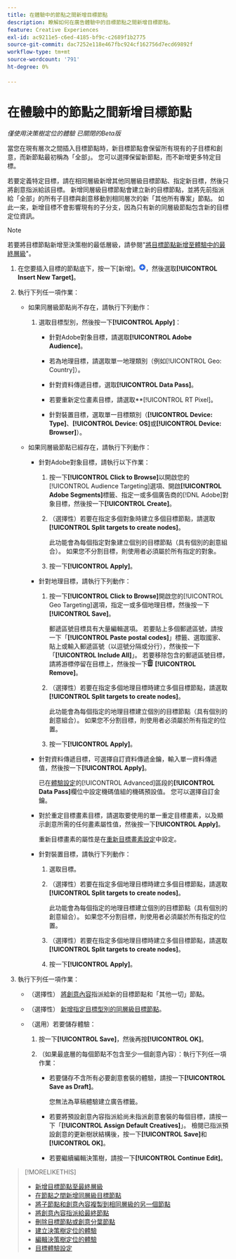 ```yaml
---
title: 在體驗中的節點之間新增目標節點
description: 瞭解如何在廣告體驗中的目標節點之間新增目標節點。
feature: Creative Experiences
exl-id: ac9211e5-c6ed-4185-bf9c-c2689f1b2775
source-git-commit: dac7252e118e467fbc924cf162756d7ecd69892f
workflow-type: tm+mt
source-wordcount: '791'
ht-degree: 0%

---
```


# 在體驗中的節點之間新增目標節點

*僅使用決策樹定位的體驗*
*已關閉的Beta版*

當您在現有層次之間插入目標節點時，新目標節點會保留所有現有的子目標和創意，而新節點最初稱為「全部」。 您可以選擇保留新節點，而不新增更多特定目標。

若要定義特定目標，請在相同層級新增其他同層級目標節點、指定新目標，然後只將創意指派給該目標。 新增同層級目標節點會建立新的目標節點，並將先前指派給「全部」的所有子目標與創意移動到相同層次的新「其他所有專案」節點。 如此一來，新增目標不會影響現有的子分支，因為只有新的同層級節點包含新的目標定位資訊。

>[!NOTE]
>
>若要將目標節點新增至決策樹的最低層級，請參閱&quot;[將目標節點新增至體驗中的最終層級](experience-target-node-add-final.md)&quot;。

<!-- 1. [ways to get to the decision tree] -->

1. 在您要插入目標的節點底下，按一下[新增]。![](/help/creative/assets/add.png "")，然後選取&#x200B;**[!UICONTROL Insert New Target]**。

1. 執行下列任一項作業：

   * 如果同層級節點尚不存在，請執行下列動作：

      1. 選取目標型別，然後按一下&#x200B;**[!UICONTROL Apply]**：

         * 針對Adobe對象目標，請選取&#x200B;**[!UICONTROL Adobe Audience]**。

         * 若為地理目標，請選取單一地理類別（例如[!UICONTROL Geo: Country]）。

         * 針對資料傳遞目標，選取&#x200B;**[!UICONTROL Data Pass]**。

         * 若要重新定位畫素目標，請選取**[!UICONTROL RT Pixel]。

         * 針對裝置目標，選取單一目標類別（**[!UICONTROL Device: Type]**、**[!UICONTROL Device: OS]**&#x200B;或&#x200B;**[!UICONTROL Device: Browser]**）。

   * 如果同層級節點已經存在，請執行下列動作：

      * 針對Adobe對象目標，請執行以下作業：

         1. 按一下&#x200B;**[!UICONTROL Click to Browse]**&#x200B;以開啟您的[!UICONTROL Audience Targeting]選項、開啟&#x200B;**[!UICONTROL Adobe Segments]**&#x200B;標籤、指定一或多個廣告商的[!DNL Adobe]對象目標，然後按一下&#x200B;**[!UICONTROL Create]**<!-- Why not "Save" like for the other node types/use cases? -->。

         1. （選擇性）若要在指定多個對象時建立多個目標節點，請選取&#x200B;**[!UICONTROL Split targets to create nodes]**。

            此功能會為每個指定對象建立個別的目標節點（具有個別的創意組合）。 如果您不分割目標，則使用者必須屬於所有指定的對象。

         1. 按一下&#x200B;**[!UICONTROL Apply]**。

      * 針對地理目標，請執行下列動作：

         1. 按一下&#x200B;**[!UICONTROL Click to Browse]**&#x200B;開啟您的[!UICONTROL Geo Targeting]選項，指定一或多個地理目標，然後按一下&#x200B;**[!UICONTROL Save]**。

            郵遞區號目標具有大量編輯選項。 若要貼上多個郵遞區號，請按一下「**[!UICONTROL Paste postal codes]**」標籤、選取國家、貼上或輸入郵遞區號（以逗號分隔或分行），然後按一下「**[!UICONTROL Include All]**」。 若要移除包含的郵遞區號目標，請將游標停留在目標上，然後按一下![移除](/help/creative/assets/delete.png "移除") **[!UICONTROL Remove]**。

         1. （選擇性）若要在指定多個地理目標時建立多個目標節點，請選取&#x200B;**[!UICONTROL Split targets to create nodes]**。

            此功能會為每個指定的地理目標建立個別的目標節點（具有個別的創意組合）。 如果您不分割目標，則使用者必須屬於所有指定的位置。

         1. 按一下&#x200B;**[!UICONTROL Apply]**。

      * 針對資料傳遞目標，可選擇自訂資料傳遞金鑰，輸入單一資料傳遞值，然後按一下&#x200B;**[!UICONTROL Apply]**。

        已在[體驗設定](experience-settings-targeting.md)的[!UICONTROL Advanced]區段的&#x200B;**[!UICONTROL Data Pass]**&#x200B;欄位中設定機碼值組的機碼預設值。 您可以選擇自訂金鑰。

      * 對於重定目標畫素目標，請選取要使用的單一重定目標畫素，以及顯示創意所需的任何畫素屬性值，然後按一下&#x200B;**[!UICONTROL Apply]**。

        重新目標畫素的屬性是在[重新目標畫素設定](/help/creative/pixels/retargeting-pixel-manage.md)中設定。

      * 針對裝置目標，請執行下列動作：

         1. 選取目標。

         1. （選擇性）若要在指定多個地理目標時建立多個目標節點，請選取&#x200B;**[!UICONTROL Split targets to create nodes]**。

            此功能會為每個指定的地理目標建立個別的目標節點（具有個別的創意組合）。 如果您不分割目標，則使用者必須屬於所有指定的位置。

         1. （選擇性）若要在指定多個地理目標時建立多個目標節點，請選取&#x200B;**[!UICONTROL Split targets to create nodes]**。

         1. 按一下&#x200B;**[!UICONTROL Apply]**。

1. 執行下列任一項作業：

   * （選擇性） [將創意內容](experience-assign-creative-bundles.md)指派給新的目標節點和「其他一切」節點。

   * （選擇性） [新增指定目標型別的同層級目標節點](experience-target-node-add-sibling.md)。

   * （選用）若要儲存體驗：

      1. 按一下&#x200B;**[!UICONTROL Save]**，然後再按&#x200B;**[!UICONTROL OK]**。

      1. （如果最底層的每個節點不包含至少一個創意內容）：執行下列任一項作業：

         * 若要儲存不含所有必要創意套裝的體驗，請按一下&#x200B;**[!UICONTROL Save as Draft]**。

           您無法為草稿體驗建立廣告標籤。

         * 若要將預設創意內容指派給尚未指派創意套裝的每個目標，請按一下「**[!UICONTROL Assign Default Creatives]**」。 檢閱已指派預設創意的更新樹狀結構後，按一下&#x200B;**[!UICONTROL Save]**&#x200B;和&#x200B;**[!UICONTROL OK]**。

         * 若要繼續編輯決策樹，請按一下&#x200B;**[!UICONTROL Continue Edit]**。

>[!MORELIKETHIS]
>
>* [新增目標節點至最終層級](experience-target-node-add-final.md)
>* [在節點之間新增同層級目標節點](experience-target-node-add-sibling.md)
>* [將子節點和創意內容複製到相同層級的另一個節點](experience-target-node-copy.md)
>* [將創意內容指派給最終節點](experience-assign-creative-bundles.md)
>* [刪除目標節點或創意分葉節點](/help/creative/experiences/experience-target-node-delete.md)
>* [建立決策樹定位的體驗](experience-create-targeting.md)
>* [編輯決策樹定位的體驗](experience-edit-targeting.md)
>* [目標體驗設定](experience-settings-targeting.md)
